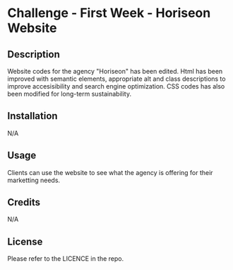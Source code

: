 # Challenge - First Week - Horiseon Website

## Description

Website codes for the agency "Horiseon" has been edited. Html has been improved with semantic elements, appropriate alt and class descriptions to improve accesisibility and search engine optimization. CSS codes has also been modified for long-term sustainability.

## Installation

N/A

## Usage

Clients can use the website to see what the agency is offering for their marketting needs.

## Credits

N/A

## License

Please refer to the LICENCE in the repo.

